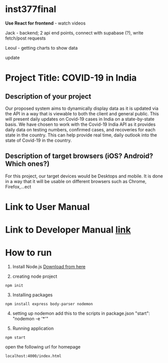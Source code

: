 # inst377final

**Use React for frontend** - watch videos

Jack - backend; 2 api end points, connect with supabase (?), write fetch/post requests

Leoul - getting charts to show data

update

# Project Title: COVID-19 in India

## Description of your project

Our proposed system aims to dynamically display data as it is updated via the API in a
way that is viewable to both the client and general public. This will present daily updates on
Covid-19 cases in India on a state-by-state basis. We have chosen to work with the Covid-19 India API as it provides daily data on testing
numbers, confirmed cases, and recoveries for each state in the country. This can help provide real
time, daily outlook into the state of Covid-19 in the country.

## Description of target browsers (iOS? Android? Which ones?)

For this project, our target devices would be Desktops and mobile. It is done in a way that it will be usable on different browsers such as Chrome, Firefox,...ect

# Link to User Manual
# Link to Developer Manual [link](https://github.com/jhaines301/inst377final/edit/main/README.md#how-to-run)




# How to run


1. Install Node.js [Download from here](https://nodejs.org/en/download)

2. creating node project
```
npm init
```
3. Installing packages
```
npm install express body-parser nodemon
```

4. setting up nodemon
add this to the scripts in package.json   "start": "nodemon -e '*'"

5. Running application
```
npm start
```

open the following url for homepage
```
localhost:4000/index.html
```
